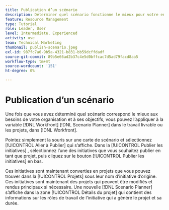 ```yaml
---
title: Publication d’un scénario
description: Déterminer quel scénario fonctionne le mieux pour votre entreprise à l’aide de [!DNL Scenario Planner]. Learn how to publish the scenario and turn the plan into a [!DNL Workfront] projet.
feature: Resource Management
type: Tutorial
role: Leader, User
level: Intermediate, Experienced
activity: use
team: Technical Marketing
thumbnail: publish-scenario.jpeg
exl-id: 987fc7a0-9b5a-4321-b831-bb59dcffdadf
source-git-commit: 89b5e66ad2b37c4e5d0bffcac7d5ad79facd8aa5
workflow-type: tm+mt
source-wordcount: '151'
ht-degree: 0%

---
```


# Publication d’un scénario

Une fois que vous avez déterminé quel scénario correspond le mieux aux besoins de votre organisation et à ses objectifs, vous pouvez l’appliquer à la variable [!DNL Workfront] [!DNL Scenario Planner] dans le travail livrable ou les projets, dans [!DNL Workfront].

Pointez simplement la souris sur une carte de scénario et sélectionnez [!UICONTROL Aller à Publier] qui s’affiche. Dans la [!UICONTROL Publier les initiatives] , sélectionnez l’une des initiatives que vous souhaitez publier en tant que projet, puis cliquez sur le bouton [!UICONTROL Publier les initiatives] en bas.

Ces initiatives sont maintenant converties en projets que vous pouvez trouver dans la [!UICONTROL Projets] sous leur nom d’initiative d’origine. Ces initiatives sont maintenant des projets qui peuvent être modifiés et rendus principaux si nécessaire. Une nouvelle [!DNL Scenario Planner] s’affiche dans la zone [!UICONTROL Détails du projet] qui contient des informations sur les rôles de travail de l’initiative qui a généré le projet et sa durée.
